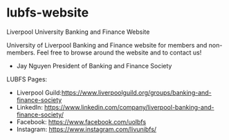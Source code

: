 # lubfs-website
Liverpool University Banking and Finance Website

University of Liverpool Banking and Finance website for members and non-members. Feel free to browse around the website and to contact us! 

- Jay Nguyen
President of Banking and Finance Society

LUBFS Pages:
- Liverpool Guild:https://www.liverpoolguild.org/groups/banking-and-finance-society
- LinkedIn: https://www.linkedin.com/company/liverpool-banking-and-finance-society/ 
- Facebook: https://www.facebook.com/uolbfs
- Instagram: https://www.instagram.com/livunibfs/
